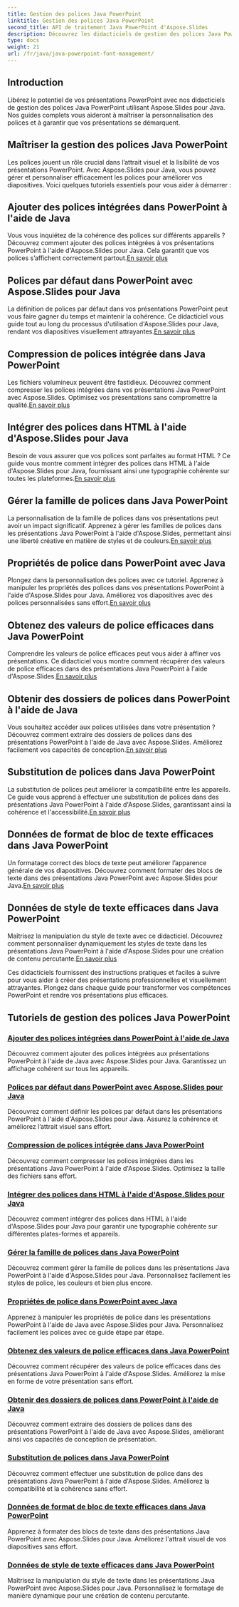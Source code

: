 ```yaml
---
title: Gestion des polices Java PowerPoint
linktitle: Gestion des polices Java PowerPoint
second_title: API de traitement Java PowerPoint d'Aspose.Slides
description: Découvrez les didacticiels de gestion des polices Java PowerPoint à l'aide d'Aspose.Slides pour Java. Apprenez les techniques d’intégration, de compression et de personnalisation pour améliorer les présentations.
type: docs
weight: 21
url: /fr/java/java-powerpoint-font-management/
---
```

## Introduction

Libérez le potentiel de vos présentations PowerPoint avec nos didacticiels de gestion des polices Java PowerPoint utilisant Aspose.Slides pour Java. Nos guides complets vous aideront à maîtriser la personnalisation des polices et à garantir que vos présentations se démarquent.

## Maîtriser la gestion des polices Java PowerPoint

Les polices jouent un rôle crucial dans l’attrait visuel et la lisibilité de vos présentations PowerPoint. Avec Aspose.Slides pour Java, vous pouvez gérer et personnaliser efficacement les polices pour améliorer vos diapositives. Voici quelques tutoriels essentiels pour vous aider à démarrer :

## Ajouter des polices intégrées dans PowerPoint à l'aide de Java
 Vous vous inquiétez de la cohérence des polices sur différents appareils ? Découvrez comment ajouter des polices intégrées à vos présentations PowerPoint à l'aide d'Aspose.Slides pour Java. Cela garantit que vos polices s’affichent correctement partout.[En savoir plus](./add-embedded-fonts-powerpoint-java/)

## Polices par défaut dans PowerPoint avec Aspose.Slides pour Java
La définition de polices par défaut dans vos présentations PowerPoint peut vous faire gagner du temps et maintenir la cohérence. Ce didacticiel vous guide tout au long du processus d'utilisation d'Aspose.Slides pour Java, rendant vos diapositives visuellement attrayantes.[En savoir plus](./default-fonts-powerpoint/)

## Compression de polices intégrée dans Java PowerPoint
 Les fichiers volumineux peuvent être fastidieux. Découvrez comment compresser les polices intégrées dans vos présentations Java PowerPoint avec Aspose.Slides. Optimisez vos présentations sans compromettre la qualité.[En savoir plus](./embedded-font-compression-java-powerpoint/)

## Intégrer des polices dans HTML à l'aide d'Aspose.Slides pour Java
 Besoin de vous assurer que vos polices sont parfaites au format HTML ? Ce guide vous montre comment intégrer des polices dans HTML à l'aide d'Aspose.Slides pour Java, fournissant ainsi une typographie cohérente sur toutes les plateformes.[En savoir plus](./embed-fonts-in-html/)

## Gérer la famille de polices dans Java PowerPoint
 La personnalisation de la famille de polices dans vos présentations peut avoir un impact significatif. Apprenez à gérer les familles de polices dans les présentations Java PowerPoint à l'aide d'Aspose.Slides, permettant ainsi une liberté créative en matière de styles et de couleurs.[En savoir plus](./manage-font-family-java-powerpoint/)

## Propriétés de police dans PowerPoint avec Java
 Plongez dans la personnalisation des polices avec ce tutoriel. Apprenez à manipuler les propriétés des polices dans vos présentations PowerPoint à l'aide d'Aspose.Slides pour Java. Améliorez vos diapositives avec des polices personnalisées sans effort.[En savoir plus](./font-properties-powerpoint-java/)

## Obtenez des valeurs de police efficaces dans Java PowerPoint
 Comprendre les valeurs de police efficaces peut vous aider à affiner vos présentations. Ce didacticiel vous montre comment récupérer des valeurs de police efficaces dans des présentations Java PowerPoint à l'aide d'Aspose.Slides.[En savoir plus](./get-effective-font-values-java-powerpoint/)

## Obtenir des dossiers de polices dans PowerPoint à l'aide de Java
 Vous souhaitez accéder aux polices utilisées dans votre présentation ? Découvrez comment extraire des dossiers de polices dans des présentations PowerPoint à l'aide de Java avec Aspose.Slides. Améliorez facilement vos capacités de conception.[En savoir plus](./get-fonts-folders-powerpoint-java/)

## Substitution de polices dans Java PowerPoint
 La substitution de polices peut améliorer la compatibilité entre les appareils. Ce guide vous apprend à effectuer une substitution de polices dans des présentations Java PowerPoint à l'aide d'Aspose.Slides, garantissant ainsi la cohérence et l'accessibilité.[En savoir plus](./fonts-substitution-java-powerpoint/)

## Données de format de bloc de texte efficaces dans Java PowerPoint
 Un formatage correct des blocs de texte peut améliorer l’apparence générale de vos diapositives. Découvrez comment formater des blocs de texte dans des présentations Java PowerPoint avec Aspose.Slides pour Java.[En savoir plus](./effective-text-frame-format-data-java-powerpoint/)

## Données de style de texte efficaces dans Java PowerPoint
 Maîtrisez la manipulation du style de texte avec ce didacticiel. Découvrez comment personnaliser dynamiquement les styles de texte dans les présentations Java PowerPoint à l'aide d'Aspose.Slides pour une création de contenu percutante.[En savoir plus](./effective-text-style-data-java-powerpoint/)

Ces didacticiels fournissent des instructions pratiques et faciles à suivre pour vous aider à créer des présentations professionnelles et visuellement attrayantes. Plongez dans chaque guide pour transformer vos compétences PowerPoint et rendre vos présentations plus efficaces.
## Tutoriels de gestion des polices Java PowerPoint
### [Ajouter des polices intégrées dans PowerPoint à l'aide de Java](./add-embedded-fonts-powerpoint-java/)
Découvrez comment ajouter des polices intégrées aux présentations PowerPoint à l'aide de Java avec Aspose.Slides pour Java. Garantissez un affichage cohérent sur tous les appareils.
### [Polices par défaut dans PowerPoint avec Aspose.Slides pour Java](./default-fonts-powerpoint/)
Découvrez comment définir les polices par défaut dans les présentations PowerPoint à l'aide d'Aspose.Slides pour Java. Assurez la cohérence et améliorez l’attrait visuel sans effort.
### [Compression de polices intégrée dans Java PowerPoint](./embedded-font-compression-java-powerpoint/)
Découvrez comment compresser les polices intégrées dans les présentations Java PowerPoint à l'aide d'Aspose.Slides. Optimisez la taille des fichiers sans effort.
### [Intégrer des polices dans HTML à l'aide d'Aspose.Slides pour Java](./embed-fonts-in-html/)
Découvrez comment intégrer des polices dans HTML à l'aide d'Aspose.Slides pour Java pour garantir une typographie cohérente sur différentes plates-formes et appareils.
### [Gérer la famille de polices dans Java PowerPoint](./manage-font-family-java-powerpoint/)
Découvrez comment gérer la famille de polices dans les présentations Java PowerPoint à l'aide d'Aspose.Slides pour Java. Personnalisez facilement les styles de police, les couleurs et bien plus encore.
### [Propriétés de police dans PowerPoint avec Java](./font-properties-powerpoint-java/)
Apprenez à manipuler les propriétés de police dans les présentations PowerPoint à l'aide de Java avec Aspose.Slides pour Java. Personnalisez facilement les polices avec ce guide étape par étape.
### [Obtenez des valeurs de police efficaces dans Java PowerPoint](./get-effective-font-values-java-powerpoint/)
Découvrez comment récupérer des valeurs de police efficaces dans des présentations Java PowerPoint à l'aide d'Aspose.Slides. Améliorez la mise en forme de votre présentation sans effort.
### [Obtenir des dossiers de polices dans PowerPoint à l'aide de Java](./get-fonts-folders-powerpoint-java/)
Découvrez comment extraire des dossiers de polices dans des présentations PowerPoint à l'aide de Java avec Aspose.Slides, améliorant ainsi vos capacités de conception de présentation.
### [Substitution de polices dans Java PowerPoint](./fonts-substitution-java-powerpoint/)
Découvrez comment effectuer une substitution de police dans des présentations Java PowerPoint à l'aide d'Aspose.Slides. Améliorez la compatibilité et la cohérence sans effort.
### [Données de format de bloc de texte efficaces dans Java PowerPoint](./effective-text-frame-format-data-java-powerpoint/)
Apprenez à formater des blocs de texte dans des présentations Java PowerPoint avec Aspose.Slides pour Java. Améliorez l'attrait visuel de vos diapositives sans effort.
### [Données de style de texte efficaces dans Java PowerPoint](./effective-text-style-data-java-powerpoint/)
Maîtrisez la manipulation du style de texte dans les présentations Java PowerPoint avec Aspose.Slides pour Java. Personnalisez le formatage de manière dynamique pour une création de contenu percutante.